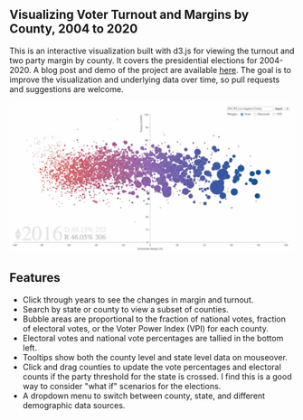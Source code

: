 ## Visualizing Voter Turnout and Margins by County, 2004 to 2020

This is an interactive visualization built with d3.js for viewing the turnout and two party margin by county.  It covers the presidential elections for 2004-2020.  A blog post and demo of the project are available [here](https://pstblog.com/2017/06/05/national-election-vis).  The goal is to improve the visualization and underlying data over time, so pull requests and suggestions are welcome. 

![Example Image](example_small.jpg) 

## Features 

* Click through years to see the changes in margin and turnout. 
* Search by state or county to view a subset of counties. 
* Bubble areas are proportional to the fraction of national votes, fraction of electoral votes, or the Voter Power Index (VPI) for each county.  
* Electoral votes and national vote percentages are tallied in the bottom left.
* Tooltips show both the county level and state level data on mouseover.
* Click and drag counties to update the vote percentages and electoral counts if the party threshold for the state is crossed.  I find this is a good way to consider "what if" scenarios for the elections. 
* A dropdown menu to switch between county, state, and different demographic data sources.    
